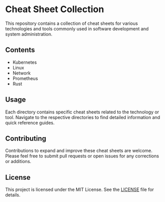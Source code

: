 # Cheat Sheet Collection

This repository contains a collection of cheat sheets for various technologies and tools commonly used in software development and system administration.

## Contents

- Kubernetes
- Linux
- Network
- Prometheus
- Rust

## Usage

Each directory contains specific cheat sheets related to the technology or tool. Navigate to the respective directories to find detailed information and quick reference guides.

## Contributing

Contributions to expand and improve these cheat sheets are welcome. Please feel free to submit pull requests or open issues for any corrections or additions.

## License

This project is licensed under the MIT License. See the [LICENSE](LICENSE) file for details.

